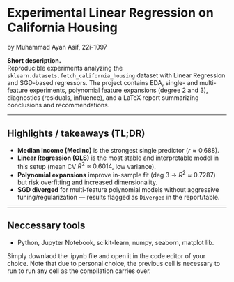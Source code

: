 # Experimental Linear Regression on California Housing
by Muhammad Ayan Asif, 22i-1097

**Short description.**  
Reproducible experiments analyzing the `sklearn.datasets.fetch_california_housing` dataset with Linear Regression and SGD-based regressors. The project contains EDA, single- and multi-feature experiments, polynomial feature expansions (degree 2 and 3), diagnostics (residuals, influence), and a LaTeX report summarizing conclusions and recommendations.

---

## Highlights / takeaways (TL;DR)
- **Median Income (MedInc)** is the strongest single predictor ($r\approx0.688$).  
- **Linear Regression (OLS)** is the most stable and interpretable model in this setup (mean CV $R^2 \approx 0.6014$, low variance).  
- **Polynomial expansions** improve in-sample fit (deg 3 → $R^2 \approx 0.7287$) but risk overfitting and increased dimensionality.  
- **SGD diverged** for multi-feature polynomial models without aggressive tuning/regularization — results flagged as `Diverged` in the report/table.

---

## Neccessary tools
- Python, Jupyter Notebook, scikit-learn, numpy, seaborn, matplot lib. 

Simply downlaod the .ipynb file and open it in the code editor of your choice. Note that due to personal choice, the previous cell is necessary to run to run any cell as the compilation carries over. 
